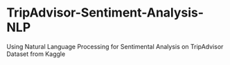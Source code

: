 # TripAdvisor-Sentiment-Analysis-NLP
Using Natural Language Processing for Sentimental Analysis on TripAdvisor Dataset from Kaggle
